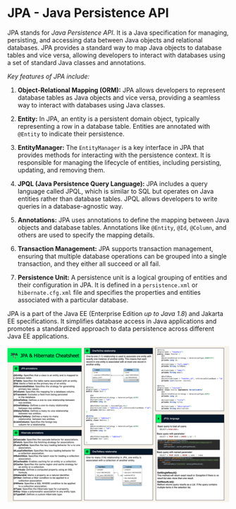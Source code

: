 # JPA - Java Persistence API
JPA stands for *Java Persistence API*. It is a Java specification for managing, persisting, and accessing data between Java objects and relational databases. JPA provides a standard way to map Java objects to database tables and vice versa, allowing developers to interact with databases using a set of standard Java classes and annotations.

*Key features of JPA include:*

1. **Object-Relational Mapping (ORM):** JPA allows developers to represent database tables as Java objects and vice versa, providing a seamless way to interact with databases using Java classes.

2. **Entity:** In JPA, an entity is a persistent domain object, typically representing a row in a database table. Entities are annotated with `@Entity` to indicate their persistence.

3. **EntityManager:** The `EntityManager` is a key interface in JPA that provides methods for interacting with the persistence context. It is responsible for managing the lifecycle of entities, including persisting, updating, and removing them.

4. **JPQL (Java Persistence Query Language):** JPA includes a query language called JPQL, which is similar to SQL but operates on Java entities rather than database tables. JPQL allows developers to write queries in a database-agnostic way.

5. **Annotations:** JPA uses annotations to define the mapping between Java objects and database tables. Annotations like `@Entity`, `@Id`, `@Column`, and others are used to specify the mapping details.

6. **Transaction Management:** JPA supports transaction management, ensuring that multiple database operations can be grouped into a single transaction, and they either all succeed or all fail.

7. **Persistence Unit:** A persistence unit is a logical grouping of entities and their configuration in JPA. It is defined in a `persistence.xml` or `hibernate.cfg.xml` file and specifies the properties and entities associated with a particular database.

JPA is a part of the Java EE (Enterprise Edition *up to Java 1.8*) and Jakarta EE specifications. It simplifies database access in Java applications and promotes a standardized approach to data persistence across different Java EE applications.

![JPA_Cheatsheet.png](JPA_Cheatsheet.png)
